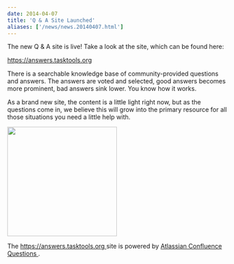 ```yaml
---
date: 2014-04-07
title: 'Q & A Site Launched'
aliases: ['/news/news.20140407.html']
---
```

<div class="col-md-8 main">
 <div class="row">
  <p>
   The new Q &amp; A site is live! Take a look at the site, which can
            be found here:
  </p>
  <p>
   <a href="https://answers.tasktools.org">
    https://answers.tasktools.org
   </a>
  </p>
  <p>
   There is a searchable knowledge base of community-provided questions
            and answers. The answers are voted and selected, good answers
            becomes more prominent, bad answers sink lower.  You know how it
            works.
  </p>
  <p>
   As a brand new site, the content is a little light right now, but as
            the questions come in, we believe this will grow into the primary
            resource for all those situations you need a little help with.
  </p>
  <p>
   <img class="img-thumbnail" src="/news/images/qanda.png" width="250px"/>
  </p>
  <p>
   The
   <a href="https://answers.tasktools.org">
    https://answers.tasktools.org
   </a>
   site is powered by
   <a href="https://www.atlassian.com/software/confluence/questions">
    Atlassian Confluence Questions
   </a>
   .
  </p>
 </div>
</div>

